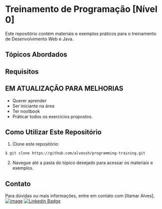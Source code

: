 # Treinamento de Programação [Nível 0]

Este repositório contém materiais e exemplos práticos para o treinamento de Desenvolvimento Web e Java.

## Tópicos Abordados
## Requisitos

## EM ATUALIZAÇÃO PARA MELHORIAS

- Querer aprender
- Ser iniciante na área
- Ter nootbook
- Práticar todos os exercícios propostos.

## Como Utilizar Este Repositório

1. Clone este repositório:
```sh
$ git clone https://github.com/alvessh/programming-training.git
```

2. Navegue até a pasta do tópico desejado para acessar os materiais e exemplos.

## Contato

Para dúvidas ou mais informações, entre em contato com [Itamar Alves].
[![image](https://img.shields.io/badge/Instagram-E4405F?style=flat-square&logo=instagram&logoColor=white)](https://www.instagram.com/alvessh.pub/)
[![Linkedin Badge](https://img.shields.io/badge/-LinkedIn-blue?style=flat-square&logo=Linkedin&logoColor=white&link=https://www.linkedin.com/in/marianne-dutra-0086801a1/)](https://www.linkedin.com/in/alvesitamar/)
